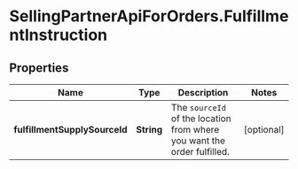 # SellingPartnerApiForOrders.FulfillmentInstruction

## Properties
Name | Type | Description | Notes
------------ | ------------- | ------------- | -------------
**fulfillmentSupplySourceId** | **String** | The `sourceId` of the location from where you want the order fulfilled. | [optional] 


